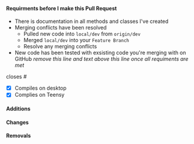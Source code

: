#### Requirments before I make this Pull Request
- There is documentation in all methods and classes I've created
- Merging conflicts have been resolved
    - Pulled new code into `local/dev` from `origin/dev`
    - Merged `local/dev` into your `Feature Branch`
    - Resolve any merging conflicts
- New code has been tested with exsisting code you're merging with on GitHub
*remove this line and text above this line once all requiments are met*

closes #

* [X] Compiles on desktop
* [X] Complies on Teensy

#### Additions

#### Changes

#### Removals
